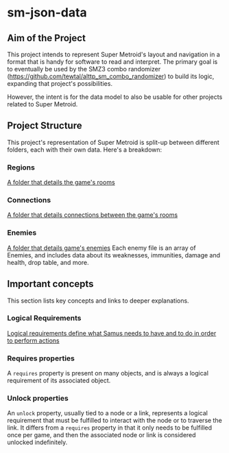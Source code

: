 # sm-json-data
## Aim of the Project
This project intends to represent Super Metroid's layout and navigation in a format that is handy for software to read and interpret. The primary goal is to eventually be used by the SMZ3 combo randomizer (https://github.com/tewtal/alttp_sm_combo_randomizer) to build its logic, expanding that project's possibilities.

However, the intent is for the data model to also be usable for other projects related to Super Metroid.
## Project Structure
This project's representation of Super Metroid is split-up between different folders, each with their own data. Here's a breakdown:
### Regions
[A folder that details the game's rooms](region/region-readme.md)
### Connections
[A folder that details connections between the game's rooms](connection/connection-readme.md)
### Enemies
[A folder that details game's enemies](enemies/enemies-readme.md)
Each enemy file is an array of Enemies, and includes data about its weaknesses, immunities, damage and health, drop table, and more.
## Important concepts
This section lists key concepts and links to deeper explanations.
### Logical Requirements
[Logical requirements define what Samus needs to have and to do in order to perform actions](logicalRequirements.md)
### Requires properties
A `requires` property is present on many objects, and is always a logical requirement of its associated object.
### Unlock properties
An `unlock` property, usually tied to a node or a link, represents a logical requirement that must be fulfilled to interact with the node or to traverse the link. It differs from a `requires` property in that it only needs to be fulfilled once per game, and then the associated node or link is considered unlocked indefinitely.